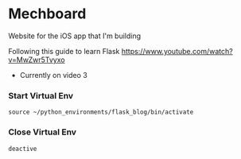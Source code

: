 # Mechboard
Website for the iOS app that I'm building

Following this guide to learn Flask
https://www.youtube.com/watch?v=MwZwr5Tvyxo

* Currently on video 3

### Start Virtual Env
`source ~/python_environments/flask_blog/bin/activate`

### Close Virtual Env
`deactive`
